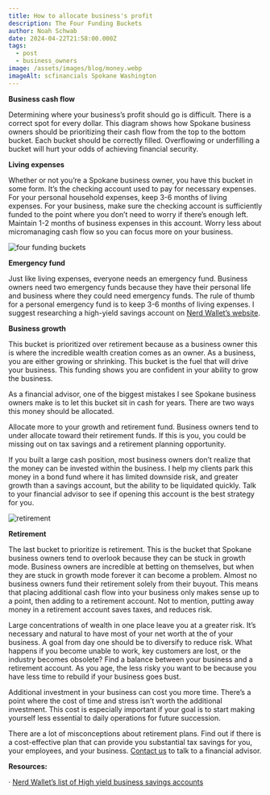 ```yaml
---
title: How to allocate business's profit
description: The Four Funding Buckets
author: Noah Schwab
date: 2024-04-22T21:58:00.000Z
tags:
  - post
  - business_owners
image: /assets/images/blog/money.webp
imageAlt: scfinancials Spokane Washington
---
```

**Business cash flow**

Determining where your business’s profit should go is difficult. There is a correct spot for every dollar. This diagram shows how Spokane business owners should be prioritizing their cash flow from the top to the bottom bucket. Each bucket should be correctly filled. Overflowing or underfilling a bucket will hurt your odds of achieving financial security.

**Living expenses**

Whether or not you’re a Spokane business owner, you have this bucket in some form. It’s the checking account used to pay for necessary expenses. For your personal household expenses, keep 3-6 months of living expenses. For your business, make sure the checking account is sufficiently funded to the point where you don’t need to worry if there’s enough left. Maintain 1-2 months of business expenses in this account. Worry less about micromanaging cash flow so you can focus more on your business.

![four funding buckets](/assets/images/blog/four-funding-buckets.webp "four funding buckets")

**Emergency fund**

Just like living expenses, everyone needs an emergency fund. Business owners need two emergency funds because they have their personal life and business where they could need emergency funds. The rule of thumb for a personal emergency fund is to keep 3-6 months of living expenses. I suggest researching a high-yield savings account on [Nerd Wallet’s website](https://www.nerdwallet.com/best/small-business/business-savings-accounts).

**Business growth**

This bucket is prioritized over retirement because as a business owner this is where the incredible wealth creation comes as an owner. As a business, you are either growing or shrinking. This bucket is the fuel that will drive your business. This funding shows you are confident in your ability to grow the business. 

As a financial advisor, one of the biggest mistakes I see Spokane business owners make is to let this bucket sit in cash for years. There are two ways this money should be allocated.

Allocate more to your growth and retirement fund. Business owners tend to under allocate toward their retirement funds. If this is you, you could be missing out on tax savings and a retirement planning opportunity.

If you built a large cash position, most business owners don’t realize that the money can be invested within the business. I help my clients park this money in a bond fund where it has limited downside risk, and greater growth than a savings account, but the ability to be liquidated quickly. Talk to your financial advisor to see if opening this account is the best strategy for you.

![retirement](/assets/images/blog/retirement.webp "retirement")

**Retirement**

The last bucket to prioritize is retirement. This is the bucket that Spokane business owners tend to overlook because they can be stuck in growth mode. Business owners are incredible at betting on themselves, but when they are stuck in growth mode forever it can become a problem. Almost no business owners fund their retirement solely from their buyout. This means that placing additional cash flow into your business only makes sense up to a point, then adding to a retirement account. Not to mention, putting away money in a retirement account saves taxes, and reduces risk. 

Large concentrations of wealth in one place leave you at a greater risk. It’s necessary and natural to have most of your net worth at the of your business. A goal from day one should be to diversify to reduce risk. What happens if you become unable to work, key customers are lost, or the industry becomes obsolete? Find a balance between your business and a retirement account. As you age, the less risky you want to be because you have less time to rebuild if your business goes bust.

Additional investment in your business can cost you more time. There’s a point where the cost of time and stress isn’t worth the additional investment. This cost is especially important if your goal is to start making yourself less essential to daily operations for future succession.

There are a lot of misconceptions about retirement plans. Find out if there is a cost-effective plan that can provide you substantial tax savings for you, your employees, and your business. [Contact us](https://scfinancials.com/contact/) to talk to a financial advisor.

**Resources:**

· [Nerd Wallet’s list of High yield business savings accounts](https://www.nerdwallet.com/article/small-business/business-savings-accounts)
